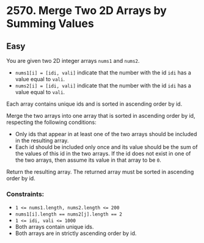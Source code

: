 # 2570. Merge Two 2D Arrays by Summing Values

## Easy

You are given two 2D integer arrays `nums1` and `nums2`.

- `nums1[i] = [idi, vali]` indicate that the number with the id `idi` has a value equal to `vali`.
- `nums2[i] = [idi, vali]` indicate that the number with the id `idi` has a value equal to `vali`.

Each array contains unique ids and is sorted in ascending order by id.

Merge the two arrays into one array that is sorted in ascending order by id, respecting the following conditions:

- Only ids that appear in at least one of the two arrays should be included in the resulting array.
- Each id should be included only once and its value should be the sum of the values of this id in the two arrays. If
  the id does not exist in one of the two arrays, then assume its value in that array to be `0`.

Return the resulting array. The returned array must be sorted in ascending order by id.

### Constraints:

- `1 <= nums1.length, nums2.length <= 200`
- `nums1[i].length == nums2[j].length == 2`
- `1 <= idi, vali <= 1000`
- Both arrays contain unique ids.
- Both arrays are in strictly ascending order by id.
